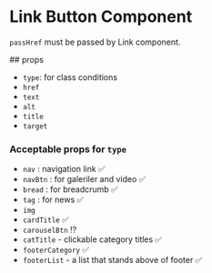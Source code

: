# Link Button Component

`passHref` must be passed by Link component.

## props
- `type`: for class conditions
- `href` 
- `text`
- `alt`
- `title`
- `target`

### Acceptable props for `type`
- `nav` : navigation link ✅
- `navBtn` : for galeriler and video ✅
- `bread` : for breadcrumb ✅
- `tag` : for news ✅
- `img` 
- `cardTitle` ✅
- `carouselBtn` ⁉️
- `catTitle` - clickable category titles ✅
- `footerCategory` ✅
- `footerList` - a list that stands above of footer ✅

